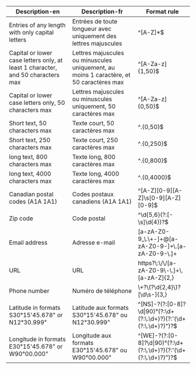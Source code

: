 | Description-en                                                  | Description-fr                             | Format rule                                                                      |
|-----------------------------------------------------------------|-------------------------------------------|----------------------------------------------------------------------------------|
| Entries of any length with only capital letters                 | Entrées de toute longueur avec uniquement des lettres majuscules | ^[A-Z]*$                                                                         |
| Capital or lower case letters only, at least 1 character, and 50 characters max | Lettres majuscules ou minuscules uniquement, au moins 1 caractère, et 50 caractères max | ^[A-Za-z]{1,50}$                                                                 |
| Capital or lower case letters only, 50 characters max           | Lettres majuscules ou minuscules uniquement, 50 caractères max | ^[A-Za-z]{0,50}$                                                                |
| Short text, 50 characters max                                   | Texte court, 50 caractères max             | ^.{0,50}$                                                                        |
| Short text, 250 characters max                                  | Texte court, 250 caractères max            | ^.{0,250}$                                                                       |
| long text, 800 characters max                                   | Texte long, 800 caractères max             | ^.{0,800}$                                                                      |
| long text, 4000 characters max                                  | Texte long, 4000 caractères max            | ^.{0,4000}$                                                                      |
| Canadian postal codes (A1A 1A1)                                 | Codes postaux canadiens (A1A 1A1)          | ^[A-Z][0-9][A-Z]\\s[0-9][A-Z][0-9]$                                             |
| Zip code                                                        | Code postal                                | ^\d{5,6}(?:[-\s]\d{4})?$                                                        |
| Email address                                                   | Adresse e-mail                             | [a-zA-Z0-9_\\.\\+-]+@[a-zA-Z0-9-]+\\.[a-zA-Z0-9-\\.]+                          |
| URL                                                             | URL                                        | https?\\:\\/\\/[a-zA-Z0-9\\-\\.]+\\.[a-zA-Z]{2,}                               |
| Phone number                                                    | Numéro de téléphone                        | \\+?\\(?\\d{2,4}\\)?[\\d\\s-]{3,}                                              |
| Latitude in formats S30°15'45.678" or N12°30.999"	              | Latitude aux formats S30°15'45.678" ou N12°30.999" | ^[NS]-?(?:[0-8]?\\d\|90)°(?:\\d+(?:\\.\\d+)?)(?:'(\\d+(?:\\.\\d+)?)")?$ |
| Longitude in formats E30°15'45.678" or W90°00.000"	            | Longitude aux formats E30°15'45.678" ou W90°00.000" | ^[WE]-?(?:[0-8]?\\d\|90)°(?:\\d+(?:\\.\\d+)?)(?:'(\\d+(?:\\.\\d+)?)")?$ |
 
